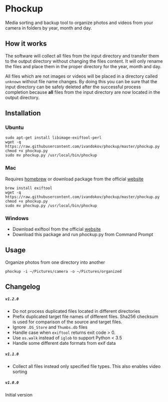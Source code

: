 # Phockup
Media sorting and backup tool to organize photos and videos from your camera in folders by year, month and day.

## How it works
The software will collect all files from the input directory and transfer them to the output directory without changing the files content. It will only rename the files and place them in the proper directory for the year, month and day. 

All files which are not images or videos will be placed in a directory called `unknown` without file name changes. By doing this you can be sure that the input directory can be safely deleted after the successful process completion because **all** files from the input directory are now located in the output directory.

## Installation
### Ubuntu
```
sudo apt-get install libimage-exiftool-perl
wget -q https://raw.githubusercontent.com/ivandokov/phockup/master/phockup.py
chmod +x phockup.py
sudo mv phockup.py /usr/local/bin/phockup
```
### Mac
Requires [homebrew](http://brew.sh/) or download package from the official [website](http://www.sno.phy.queensu.ca/~phil/exiftool/)
```
brew install exiftool
wget -q https://raw.githubusercontent.com/ivandokov/phockup/master/phockup.py
chmod +x phockup.py
sudo mv phockup.py /usr/local/bin/phockup
```

### Windows
* Download exiftool from the official [website](http://www.sno.phy.queensu.ca/~phil/exiftool/)
* Download this package and run phockup.py from Command Prompt

## Usage
Organize photos from one directory into another
```
phockup -i ~/Pictures/camera -o ~/Pictures/organized
```

## Changelog
##### `v1.2.0` 
* Do not process duplicated files located in different directories
* Prefix duplicated target file names of different files. Sha256 checksum is used for comparison of the source and target files.
* Ignore `.DS_Store` and `Thumbs.db` files
* Handle case when `exiftool` returns exit code > 0. 
* Use `os.walk` instead of `iglob` to support Python < 3.5
* Handle some different date formats from exif data
##### `v1.1.0`
* Collect all files instead only specified file types. This also enables video sorting
##### `v1.0.0`
Initial version